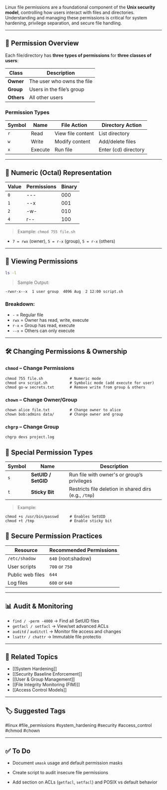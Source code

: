 Linux file permissions are a foundational component of the **Unix security model**, controlling how users interact with files and directories. Understanding and managing these permissions is critical for system hardening, privilege separation, and secure file handling.

---

## 🧭 Permission Overview

Each file/directory has **three types of permissions** for **three classes of users**:

| Class   | Description                       |
|---------|-----------------------------------|
| **Owner** | The user who owns the file       |
| **Group** | Users in the file’s group         |
| **Others**| All other users                  |

### Permission Types

| Symbol | Name        | File Action     | Directory Action     |
|--------|-------------|------------------|----------------------|
| `r`    | Read        | View file content| List directory       |
| `w`    | Write       | Modify content   | Add/delete files     |
| `x`    | Execute     | Run file         | Enter (cd) directory |

---

## 🔢 Numeric (Octal) Representation

| Value | Permissions | Binary |
|--------|-------------|--------|
| `0`    | ---         | 000    |
| `1`    | --x         | 001    |
| `2`    | -w-         | 010    |
| `4`    | r--         | 100    |

> Example: `chmod 755 file.sh`  
- `7 = rwx` (owner), `5 = r-x` (group), `5 = r-x` (others)

---

## 🧪 Viewing Permissions

```bash
ls -l
```

>Sample Output:
```
-rwxr-x--x  1 user group  4096 Aug  2 12:00 script.sh
```

### Breakdown:

- `-` = Regular file
- `rwx` = Owner has read, write, execute
- `r-x` = Group has read, execute
- `--x` = Others can only execute

---

## 🛠 Changing Permissions & Ownership

### `chmod` – Change Permissions
```
chmod 755 file.sh            # Numeric mode
chmod u+x script.sh          # Symbolic mode (add execute for user)
chmod go-w secrets.txt       # Remove write from group & others
```

### `chown` – Change Owner/Group
```
chown alice file.txt         # Change owner to alice
chown bob:admins data/       # Change owner and group
```

### `chgrp` – Change Group
```
chgrp devs project.log
```

## 🧬 Special Permission Types

|Symbol|Name|Description|
|---|---|---|
|`s`|**SetUID / SetGID**|Run file with owner's or group’s privileges|
|`t`|**Sticky Bit**|Restricts file deletion in shared dirs (e.g., `/tmp`)|

> Example:
```
chmod +s /usr/bin/passwd     # Enables SetUID
chmod +t /tmp                # Enable sticky bit
```

## 🔐 Secure Permission Practices

|Resource|Recommended Permissions|
|---|---|
|`/etc/shadow`|`640` (root:shadow)|
|User scripts|`700` or `750`|
|Public web files|`644`|
|Log files|`600` or `640`|

---

## 📊 Audit & Monitoring

- `find / -perm -4000` → Find all SetUID files
- `getfacl / setfacl` → View/set advanced ACLs
- `auditd` / `auditctl` → Monitor file access and changes
- `lsattr / chattr` → Immutable file protectio

---

## 🧠 Related Topics

- [[System Hardening]]
- [[Security Baseline Enforcement]]
- [[User & Group Management]]
- [[File Integrity Monitoring (FIM)]]
- [[Access Control Models]]

---

## 🏷 Suggested Tags

#linux #file_permissions #system_hardening #security #access_control #chmod #chown

---

## ✅ To Do

-  Document `umask` usage and default permission masks
    
-  Create script to audit insecure file permissions
    
-  Add section on ACLs (`getfacl`, `setfacl`) and POSIX vs default behavior
